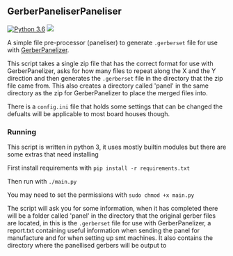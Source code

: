 ## GerberPaneliserPaneliser
[![Python 3.6](https://img.shields.io/badge/python-3.6-blue.svg)](https://www.python.org/downloads/release/python-360/)
[![](https://img.shields.io/github/license/harry-bridge/GerberPaneliserPaneliser)](https://github.com/harry-bridge/GerberPaneliserPaneliser/blob/master/LICENSE.md)


A simple file pre-processor (paneliser) to generate `.gerberset` file for use with 
[GerberPanelizer](https://github.com/ThisIsNotRocketScience/GerberTools).

This script takes a single zip file that has the correct format for use
with GerberPanelizer, asks for how many files to repeat along the X and
the Y direction and then generates the `.gerberset` file in the directory
that the zip file came from. This also creates a directory called 'panel'
in the same directory as the zip for GerberPanelizer to place the merged
files into.

There is a `config.ini` file that holds some settings that can be changed
the defualts will be applicable to most board houses though.

### Running
This script is written in python 3, it uses mostly builtin modules but there are some extras that need installing

First install requirements with `pip install -r requirements.txt`

Then run with `./main.py`

You may need to set the permissions with `sudo chmod +x main.py`

The script will ask you for some information, when it has completed there will be a folder called 'panel' in
the directory that the original gerber files are located, in this is the `.gerberset` file for use with
GerberPanelizer, a report.txt containing useful information when sending the panel for manufacture and for
when setting up smt machines. It also contains the directory where the panellised gerbers will be output to
